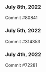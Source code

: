 ### July 8th, 2022

Commit #80841

### July 5th, 2022

Commit #314353


### July 4th, 2022

Commit #72281
